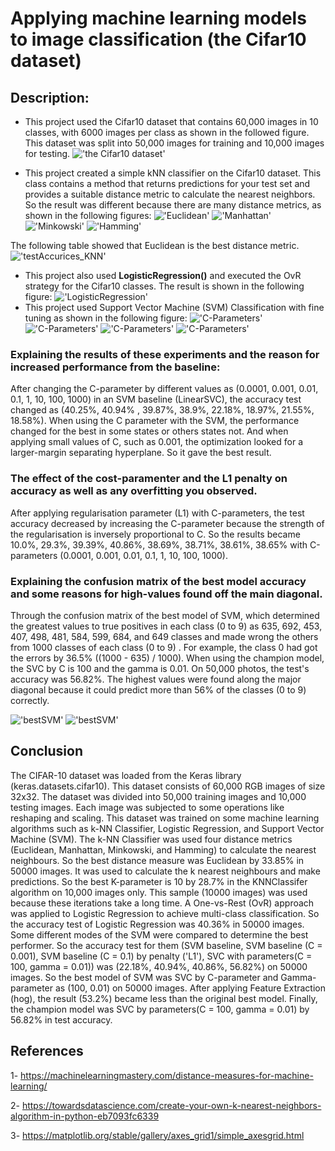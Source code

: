 # Applying machine learning models to image classification (the Cifar10 dataset)
## Description:
- This project used the Cifar10 dataset that contains 60,000 images in 10 classes, with 6000 images per class as shown in the followed figure. This dataset was split into 50,000 images for training and 10,000 images for testing.
!['the Cifar10 dataset'](images_cvS1/Cifar10dataset.jpg)

- This project created a simple kNN classifier on the Cifar10 dataset. This class contains a method that returns predictions for your test set and provides a suitable distance metric to calculate the nearest neighbors.
So the result was different because there are many distance metrics, as shown in the following figures:
!['Euclidean'](images_cvS1/Euclidean.jpg)
!['Manhattan'](images_cvS1/Manhattan.jpg)
!['Minkowski'](images_cvS1/Minkowski.jpg)
!['Hamming'](images_cvS1/Hamming.jpg)

The following table showed that Euclidean is the best distance metric.
!['testAccurices_KNN'](images_cvS1/testAccurices.jpg)
- This project also used <strong>LogisticRegression()</strong> and executed the OvR strategy for the Cifar10 classes. The result is shown in the following figure:
!['LogisticRegression'](images_cvS1/LogisticRegression.jpg)
- This project used Support Vector Machine (SVM) Classification with fine tuning as shown in the following figure:
!['C-Parameters'](images_cvS1/C-Parameters.jpg)
!['C-Parameters'](images_cvS1/C-Parameters-line.jpg)
!['C-Parameters'](images_cvS1/gama.jpg)
!['C-Parameters'](images_cvS1/fine%20tuing.jpg)

### Explaining the results of these experiments and the reason for increased performance from the baseline:
After changing the C-parameter by different values as (0.0001, 0.001, 0.01, 0.1, 1, 10, 100, 1000) in an SVM baseline (LinearSVC), the accuracy test changed as (40.25%, 40.94% , 39.87%, 38.9%, 22.18%, 18.97%, 21.55%, 18.58%). When using the C parameter with the SVM, the performance changed for the best in some states or others states not. And when applying small values of C, such as 0.001, the optimization looked for a larger-margin separating hyperplane. So it gave the best result.

### The effect of the cost-paramenter and the L1 penalty on accuracy as well as any overfitting you observed.
After applying regularisation parameter (L1) with C-parameters, the test accuracy decreased by increasing the C-parameter because the strength of the regularisation is inversely proportional to C. So the results became 10.0%, 29.3%, 39.39%, 40.86%, 38.69%, 38.71%, 38.61%, 38.65% with C-parameters (0.0001, 0.001, 0.01, 0.1, 1, 10, 100, 1000).

### Explaining the confusion matrix of the best model accuracy and some reasons for high-values found off the main diagonal.
Through the confusion matrix of the best model of SVM, which determined the greatest values to true positives in each class (0 to 9) as 635, 692, 453, 407, 498, 481, 584, 599, 684, and 649 classes and made wrong the others from 1000 classes of each class (0 to 9) . For example, the class 0 had got the errors by 36.5% ((1000 - 635) / 1000). When using the champion model, the SVC by C is 100 and the gamma is 0.01. On 50,000 photos, the test's accuracy was 56.82%. The highest values were found along the major diagonal because it could predict more than 56% of the classes (0 to 9) correctly.

!['bestSVM'](images_cvS1/bestSVM.jpg)
!['bestSVM'](images_cvS1/SVM_Hog.jpg)

## Conclusion
The CIFAR-10 dataset was loaded from the Keras library (keras.datasets.cifar10). This dataset consists of 60,000 RGB images of size 32x32. The dataset was divided into 50,000 training images and 10,000 testing images. Each image was subjected to some operations like reshaping and scaling. This dataset was trained on some machine learning algorithms such as k-NN Classifier, Logistic Regression, and Support Vector Machine (SVM). The k-NN Classifier was used four distance metrics (Euclidean, Manhattan, Minkowski, and Hamming) to calculate the nearest neighbours. So the best distance measure was Euclidean by 33.85% in 50000 images. It was used to calculate the k nearest neighbours and make predictions. So the best K-parameter is 10 by 28.7% in the KNNClassifer algorithm on 10,000 images only. This sample (10000 images) was used because these iterations take a long time. A One-vs-Rest (OvR) approach was applied to Logistic Regression to achieve multi-class classification. So the accuracy test of Logistic Regression was 40.36% in 50000 images. Some different modes of the SVM were compared to determine the best performer. So the accuracy test for them (SVM baseline, SVM baseline (C = 0.001), SVM baseline (C = 0.1) by penalty ('L1'), SVC with parameters(C = 100, gamma = 0.01)) was (22.18%, 40.94%, 40.86%, 56.82%) on 50000 images. So the best model of SVM was SVC by C-parameter and Gamma-parameter as (100, 0.01) on 50000 images. After applying Feature Extraction (hog), the result (53.2%) became less than the original best model. Finally, the champion model was SVC by parameters(C = 100, gamma = 0.01) by 56.82% in test accuracy.

## References
1- https://machinelearningmastery.com/distance-measures-for-machine-learning/

2- https://towardsdatascience.com/create-your-own-k-nearest-neighbors-algorithm-in-python-eb7093fc6339

3- https://matplotlib.org/stable/gallery/axes_grid1/simple_axesgrid.html

